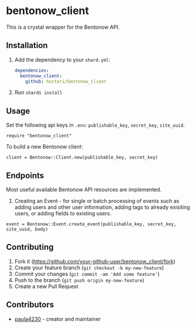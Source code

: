 # bentonow_client

This is a crystal wrapper for the Bentonow API. 

## Installation

1. Add the dependency to your `shard.yml`:

   ```yaml
   dependencies:
     bentonow_client:
       github: hostari/bentonow_client
   ```

2. Run `shards install`

## Usage

Set the following api keys in `.env`: `publishable_key`, `secret_key`, `site_uuid`.

```crystal
require "bentonow_client"
```

To build a new Bentonow client:
```crystal
client = Bentonow::Client.new(publishable_key, secret_key)
```

## Endpoints
Most useful available Bentonow API resources are implemented.

1. Creating an Event - for single or batch processing of events such as adding users and other user information, adding tags to already exisiting users, or adding fields to existing users.

```crystal
event = Bentonow::Event.create_event(publishable_key, secret_key, site_uuid, body)
```

## Contributing

1. Fork it (<https://github.com/your-github-user/bentonow_client/fork>)
2. Create your feature branch (`git checkout -b my-new-feature`)
3. Commit your changes (`git commit -am 'Add some feature'`)
4. Push to the branch (`git push origin my-new-feature`)
5. Create a new Pull Request

## Contributors

- [paula4230](https://github.com/your-github-user) - creator and maintainer

